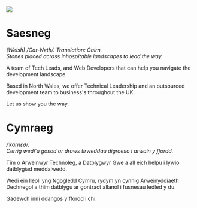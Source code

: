 <img src="https://carnedd.io/images/og-image.jpg"/>

<h1>Saesneg</h1>
<p><i>(Welsh) /Car-Neth/. Translation: Cairn.<br>
Stones placed across inhospitable landscapes to lead the way.
</i></p>

<p>A team of Tech Leads, and Web Developers that can help you navigate the development landscape.</p>
<p>Based in North Wales, we offer Technical Leadership and an outsourced development team to business's throughout the UK.</p>

Let us show you the way.</p>


<h1>Cymraeg</h1>
<p><i>/ˈkarnɛð/.<br/>
Cerrig wedi'u gosod ar draws tirweddau digroeso i arwain y ffordd.</i></p>
<p>Tîm o Arweinwyr Technoleg, a Datblygwyr Gwe a all eich helpu i lywio datblygiad meddalwedd.</p>
<p>Wedi ein lleoli yng Ngogledd Cymru, rydym yn cynnig Arweinyddiaeth Dechnegol a thîm datblygu ar gontract allanol i fusnesau ledled y du.</p>

<p>Gadewch inni ddangos y ffordd i chi.</p>





